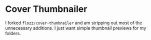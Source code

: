 # Cover Thumbnailer

I forked `flozz/cover-thumbnailer` and am stripping out most of the unnecessary additions. I just want simple thumbnail previews for my folders.
